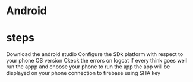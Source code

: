 # Android
# steps
Download the android studio
Configure the SDk platform with respect to your phone OS version
Ckeck the errors on logcat
if every think goes well run the appp and choose your phone to run the app
the app will be displayed on your phone
connection to firebase using SHA key
